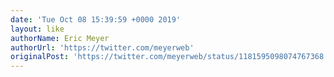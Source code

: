 ```yaml
---
date: 'Tue Oct 08 15:39:59 +0000 2019'
layout: like
authorName: Eric Meyer
authorUrl: 'https://twitter.com/meyerweb'
originalPost: 'https://twitter.com/meyerweb/status/1181595098074767368'
---
```

